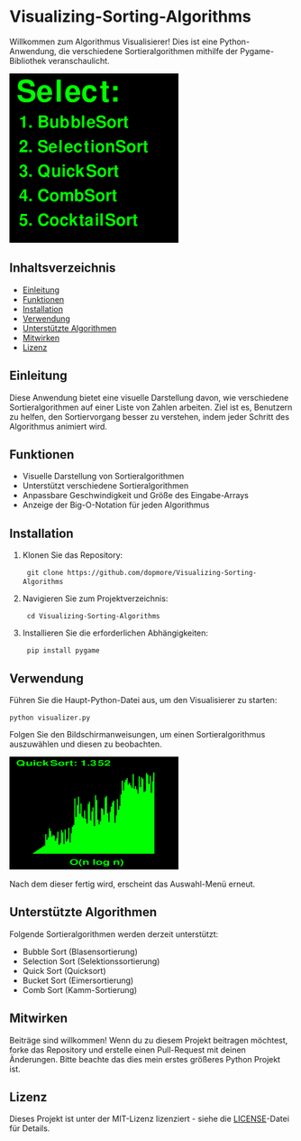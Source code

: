 # Visualizing-Sorting-Algorithms

Willkommen zum Algorithmus Visualisierer! Dies ist eine Python-Anwendung, die verschiedene Sortieralgorithmen mithilfe der Pygame-Bibliothek veranschaulicht.

<img src="Select_Screen.png" alt="Select Screen" width="300" height="300">

## Inhaltsverzeichnis

- [Einleitung](#einleitung)
- [Funktionen](#funktionen)
- [Installation](#installation)
- [Verwendung](#verwendung)
- [Unterstützte Algorithmen](#unterstützte-algorithmen)
- [Mitwirken](#mitwirken)
- [Lizenz](#lizenz)

## Einleitung

Diese Anwendung bietet eine visuelle Darstellung davon, wie verschiedene Sortieralgorithmen auf einer Liste von Zahlen arbeiten. Ziel ist es, Benutzern zu helfen, den Sortiervorgang besser zu verstehen, indem jeder Schritt des Algorithmus animiert wird.

## Funktionen

- Visuelle Darstellung von Sortieralgorithmen
- Unterstützt verschiedene Sortieralgorithmen
- Anpassbare Geschwindigkeit und Größe des Eingabe-Arrays
- Anzeige der Big-O-Notation für jeden Algorithmus

## Installation

1. Klonen Sie das Repository:

        git clone https://github.com/dopmore/Visualizing-Sorting-Algorithms


2. Navigieren Sie zum Projektverzeichnis:

        cd Visualizing-Sorting-Algorithms

3. Installieren Sie die erforderlichen Abhängigkeiten:

        pip install pygame


## Verwendung

Führen Sie die Haupt-Python-Datei aus, um den Visualisierer zu starten:

    python visualizer.py

Folgen Sie den Bildschirmanweisungen, um einen Sortieralgorithmus auszuwählen und diesen zu beobachten.

<img src="BubbleSort_Beispiel.png" alt="Alt text" width="300" height="200">

Nach dem dieser fertig wird, erscheint das Auswahl-Menü erneut.

## Unterstützte Algorithmen

Folgende Sortieralgorithmen werden derzeit unterstützt:

- Bubble Sort (Blasensortierung)
- Selection Sort (Selektionssortierung)
- Quick Sort (Quicksort)
- Bucket Sort (Eimersortierung)
- Comb Sort (Kamm-Sortierung)

## Mitwirken

Beiträge sind willkommen! Wenn du zu diesem Projekt beitragen möchtest, forke das Repository und erstelle einen Pull-Request mit deinen Änderungen.
Bitte beachte das dies mein erstes größeres Python Projekt ist.

## Lizenz

Dieses Projekt ist unter der MIT-Lizenz lizenziert - siehe die [LICENSE](LICENSE)-Datei für Details.
